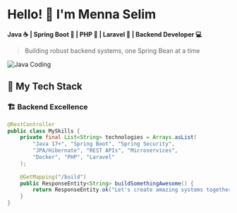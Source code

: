 # Hello! 👋 I'm Menna Selim

**Java ☕ | Spring Boot 🌱 | PHP 🐘 | Laravel 🔴 | Backend Developer 💻**

> Building robust backend systems, one Spring Bean at a time

![Java Coding](https://media.giphy.com/media/v1.Y2lkPWVjZjA1ZTQ3d2g2Zzh1YWU1NWJ4dHMydjk1MHV6amRrNWpkYmFmNDBpZWx1M2ZhcyZlcD12MV9naWZzX3NlYXJjaCZjdD1n/g2jj9VAIBluIreVNsb/giphy.gif)

## 🚀 My Tech Stack

### 🏗️ Backend Excellence
```java
@RestController
public class MySkills {
    private final List<String> technologies = Arrays.asList(
        "Java 17+", "Spring Boot", "Spring Security", 
        "JPA/Hibernate", "REST APIs", "Microservices", 
        "Docker", "PHP", "Laravel"
    );
    
    @GetMapping("/build")
    public ResponseEntity<String> buildSomethingAwesome() {
        return ResponseEntity.ok("Let's create amazing systems together!");
    }
}
```
